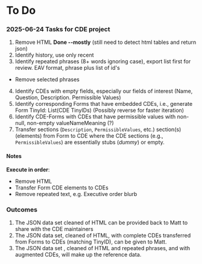 # To Do

### 2025-06-24 Tasks for CDE project

1. Remove HTML **Done --mostly** (still need to detect html tables and return json)
2. Identify history, use only recent
3. Identify repeated phrases (8+ words ignoring case), export list first for review. EAV format, phrase plus list of id's
  - Remove selected phrases
4. Identify CDEs with empty fields, especially our fields of interest (Name, Question, Description. Permissible Values)
5. Identify corresponding Forms that have embedded CDEs, i.e., generate Form TinyId: List(CDE TinyIDs) (Possibly reverse for faster iteration)
6. Identify CDE-Forms with CDEs that have permissible values with non-null, non-empty valueNameMeaning (?)
7. Transfer sections (`Description`, `PermissibleValues`, etc.) section(s) (elements) from Form to CDE where the CDE sections (e.g., `PermissibleValues`) are essentially stubs (*dummy*) or empty.

#### Notes

**Execute in order**:

- Remove HTML
- Transfer Form CDE elements to CDEs
- Remove repeated text, e.g. Executive order blurb

### Outcomes

1. The JSON data set cleaned of HTML can be provided back to Matt to share with the CDE maintainers
2. The JSON data set, cleaned of HTML, with complete CDEs transferred from Forms to CDEs (matching TinyID), can be given to Matt.
3. The JSON data set , cleaned of HTML and repeated phrases, and with augmented CDEs, will make up the reference data.
